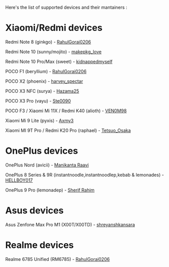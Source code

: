 Here's the list of supported devices and their mantainers :

# Xiaomi/Redmi devices

Redmi Note 8 (ginkgo) - [RahulGorai0206](https://t.me/RahulGorai)

Redmi Note 10 (sunny/mojito) - [makepkg_love](https://t.me/makepkg_love)

Redmi Note 10 Pro/Max (sweet) - [kidnappedmyself](https://t.me/Kidnappedmyself)

POCO F1 (beryllium) - [RahulGorai0206](https://t.me/RahulGorai)

POCO X2 (phoenix) - [harvey_spectar](https://t.me/harvey_spectar)

POCO X3 NFC (surya) - [Hazama25](https://t.me/Hazama25)

POCO X3 Pro (vayu) - [Ste0090](https://t.me/Ste0090)

POCO F3 / Xiaomi Mi 11X / Redmi K40 (alioth) - [VEN0M98](https://t.me/VEN0M98)

Xiaomi Mi 9 Lite (pyxis) - [Axmy3](https://t.me/Axmy3)

Xiaomi MI 9T Pro / Redmi K20 Pro (raphael) - [Tetsuo_Osaka](https://t.me/Tetsuo_Osaka)

# OnePlus devices

OnePlus Nord (avicii) - [Manikanta Raavi](https://t.me/AlwaysAngry) 

OnePlus 8 Series & 9R (instantnoodle,instantnoodlep,kebab & lemonades) - [HELLBOY017](https://t.me/HELLBOY017)

OnePlus 9 Pro (lemonadep) - [Sherif Rahim](https://t.me/sherifrahim)

# Asus devices

Asus Zenfone Max Pro M1 (X00T/X00TD) - [shreyanshkansara](https://t.me/shreyanshkansara)

# Realme devices

Realme 6785 Unified (RM6785) - [RahulGorai0206](https://t.me/RahulGorai)
